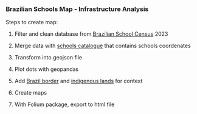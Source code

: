 ### Brazilian Schools Map - Infrastructure Analysis ###

Steps to create map: 
  1. Filter and clean database from [Brazilian School Census](https://www.gov.br/inep/pt-br/acesso-a-informacao/dados-abertos/microdados/censo-escolar) 2023
  2. Merge data with [schools catalogue](https://www.gov.br/inep/pt-br/acesso-a-informacao/dados-abertos/inep-data/catalogo-de-escolas) that contains schools coordenates
  3. Transform into geojson file
  4. Plot dots with geopandas
  5. Add [Brazil border](https://www.ibge.gov.br/geociencias/organizacao-do-territorio/malhas-territoriais/15774-malhas.html) and [indigenous lands](https://www.gov.br/funai/pt-br/atuacao/terras-indigenas/geoprocessamento-e-mapas) for context
  6. Create maps

  7. With Folium package, export to html file


